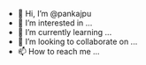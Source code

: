 - 👋 Hi, I’m @pankajpu
- 👀 I’m interested in ...
- 🌱 I’m currently learning ...
- 💞️ I’m looking to collaborate on ...
- 📫 How to reach me ...

<!---
pankajpu/pankajpu is a ✨ special ✨ repository because its `README.md` (this file) appears on your GitHub profile.
You can click the Preview link to take a look at your changes.
--->
